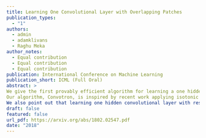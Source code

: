 ```yaml
---
title: Learning One Convolutional Layer with Overlapping Patches
publication_types:
  - "1"
authors:
  - admin
  - adamklivans
  - Raghu Meka
author_notes:
  - Equal contribution
  - Equal contribution
  - Equal contribution
publication: International Conference on Machine Learning
publication_short: ICML (Full Oral)
abstract: >
We give the first provably efficient algorithm for learning a one hidden layer convolutional network with respect to a general class of (potentially overlapping) patches. Additionally, our algorithm requires only mild conditions on the underlying distribution. We prove that our framework captures commonly used schemes from computer vision, including one-dimensional and two-dimensional \"patch and stride\" convolutions.
Our algorithm, Convotron, is inspired by recent work applying isotonic regression to learning neural networks. Convotron uses a simple, iterative update rule that is stochastic in nature and tolerant to noise (requires only that the conditional mean function is a one layer convolutional network, as opposed to the realizable setting). In contrast to gradient descent, Convotron requires no special initialization or learning-rate tuning to converge to the global optimum.
We also point out that learning one hidden convolutional layer with respect to a Gaussian distribution and just one disjoint patch P (the other patches may be arbitrary) is easy in the following sense: Convotron can efficiently recover the hidden weight vector by updating only in the direction of P.
draft: false
featured: false
url_pdf: https://arxiv.org/abs/1802.02547.pdf
date: "2018"
---
```

